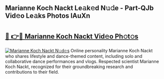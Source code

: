 ## Marianne Koch Nackt Le𝚊k𝚎d N𝚞𝚍e - Part-QJb Vid𝚎o Le𝚊ks Photos lAuXn

# <h2><a href="http://fb7iiqu.evod.top/?m=Marianne+Koch+Nackt">🔗 👉🔴 Marianne Koch Nackt Vid𝚎o Ph𝚘t𝚘s</a></h2>

[![Marianne Koch Nackt N𝚞d𝚎s](https://i.imgur.com/8V9OHl7.gif)](http://fb7iiqu.evod.top/?m=Marianne+Koch+Nackt)
Online personality Marianne Koch Nackt who shares lifestyle and dance-themed content, including solo and collaborative dance performances and vlogs. Respected scientist Marianne Koch Nackt, recognized for their groundbreaking research and contributions to their field. 
